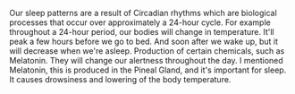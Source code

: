 Our sleep patterns are a result of Circadian rhythms which are biological
processes that occur over approximately a 24-hour cycle. For example throughout
a 24-hour period, our bodies will change in temperature. It'll peak a few hours
before we go to bed. And soon after we wake up, but it will decrease when we're
asleep. Production of certain chemicals, such as Melatonin. They will change
our alertness throughout the day. I mentioned Melatonin, this is produced in
the Pineal Gland, and it's important for sleep. It causes drowsiness and
lowering of the body temperature.
